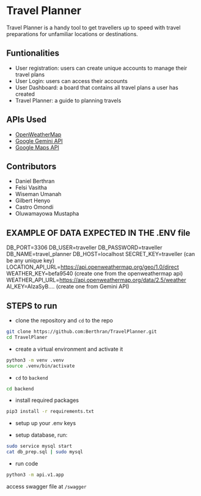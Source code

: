 # Travel Planner

Travel Planner is a handy tool to get travellers up to speed with travel preparations for unfamiliar locations or destinations.

## Funtionalities
- User registration: users can create unique accounts to manage their travel plans
- User Login: users can access their accounts
- User Dashboard: a board that contains all travel plans a user has created
- Travel Planner: a guide to planning travels

## APIs Used
  - [OpenWeatherMap](https://openweathermap.org/)
  - [Google Gemini API](https://ai.google.dev/)
  - [Google Maps API](https://developers.google.com/maps/documentation)
 
  ## Contributors
  - Daniel Berthran
  - Felsi Vasitha
  - Wiseman Umanah
  - Gilbert Henyo
  - Castro Omondi
  - Oluwamayowa Mustapha


## EXAMPLE OF DATA EXPECTED IN THE .ENV file

DB_PORT=3306
DB_USER=traveller
DB_PASSWORD=traveller
DB_NAME=travel_planner
DB_HOST=localhost
SECRET_KEY=traveller (can be any unique key)
LOCATION_API_URL=https://api.openweathermap.org/geo/1.0/direct
WEATHER_KEY=befa9540 (create one from the openweathermap api)
WEATHER_API_URL=https://api.openweathermap.org/data/2.5/weather
AI_KEY=AIzaSyB.... (create one from Gemini API)


## STEPS to run 
- clone the repository and `cd` to the repo
```sh
git clone https://github.com:Berthran/TravelPlanner.git
cd TravelPlaner
```

- create a virtual environment and activate it
```sh
python3 -m venv .venv
source .venv/bin/activate
```

- `cd` to `backend`
```sh
cd backend
```

- install required packages
```sh
pip3 install -r requirements.txt
```

- setup up your .env keys

- setup database, run:
```sh
sudo service mysql start
cat db_prep.sql | sudo mysql
```

- run code
```sh
python3 -m api.v1.app
```

access swagger file at
`/swagger`

